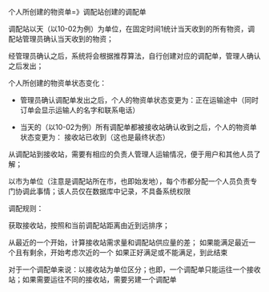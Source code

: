 个人所创建的物资单=》调配站创建的调配单

调配站以天（以10-02为例）为单位，在固定时间1统计当天收到的所有物资，调配站管理员确认当天收到的物资；

经管理员确认之后，系统将会根据推荐算法，自行创建对应的调配单，管理人确认之后发出；

个人所创建的物资单状态变化：

* 管理员确认调配单发出之后，个人的物资单状态变更为：正在运输途中（同时订单会显示运输人的名字和联系电话）

* 当天的（以10-02为例）所有调配单都被接收站确认收到之后，个人的物资单状态变更为： 接收站已收到（这也是最终状态）



从调配站到接收站，需要有相应的负责人管理人运输情况，便于用户和其他人员了解；

以市为单位（注意是调配站所在市，也即始发地），每个市都分配一个人员负责专门协调此事情；该人员仅在数据库中记录，不具备系统权限


调配规则：

获取接收站，按照和当前调配站距离由近到远排序；

从最近的一个开始，计算接收站需求量和调配站供应量的差；
    如果能满足最近一个且有剩余，开始考虑次近的一个
    如果正好满足或不能满足，到此结束
    
对于一个调配单来说：以接收站为单位区分；也即，一个调配单只能运往一个接收站；如果需要运往不同的接收站，需要另建一个调配单

